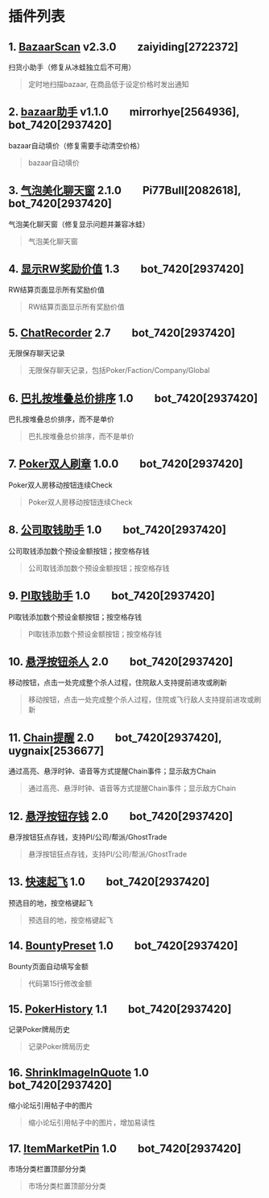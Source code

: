 # 插件列表
## 1. [BazaarScan](userscripts/bazaar_scan.js) v2.3.0&emsp;&emsp;zaiyiding[2722372] 
扫货小助手（修复从冰蛙独立后不可用）
>定时地扫描bazaar, 在商品低于设定价格时发出通知  
## 2. [bazaar助手](userscripts/bazaar_price_helper.js) v1.1.0&emsp;&emsp;mirrorhye[2564936], bot_7420[2937420] 
bazaar自动填价（修复需要手动清空价格）
>bazaar自动填价  
## 3. [气泡美化聊天窗](userscripts/ChatBubbles.js) 2.1.0&emsp;&emsp;Pi77Bull[2082618], bot_7420[2937420] 
气泡美化聊天窗（修复显示问题并兼容冰蛙）
>气泡美化聊天窗  
## 4. [显示RW奖励价值](userscripts/显示RW奖励价值.js) 1.3&emsp;&emsp;bot_7420[2937420] 
RW结算页面显示所有奖励价值
>RW结算页面显示所有奖励价值  
## 5. [ChatRecorder](userscripts/ChatRecorder.js) 2.7&emsp;&emsp;bot_7420[2937420] 
无限保存聊天记录
>无限保存聊天记录，包括Poker/Faction/Company/Global  
## 6. [巴扎按堆叠总价排序](userscripts/巴扎按堆叠总价排序.js) 1.0&emsp;&emsp;bot_7420[2937420] 
巴扎按堆叠总价排序，而不是单价
>巴扎按堆叠总价排序，而不是单价  
## 7. [Poker双人刷章](userscripts/Poker双人刷章.js) 1.0.0&emsp;&emsp;bot_7420[2937420] 
Poker双人房移动按钮连续Check
>Poker双人房移动按钮连续Check  
## 8. [公司取钱助手](userscripts/公司取钱助手.js) 1.0&emsp;&emsp;bot_7420[2937420] 
公司取钱添加数个预设金额按钮；按空格存钱
>公司取钱添加数个预设金额按钮；按空格存钱  
## 9. [PI取钱助手](userscripts/PI取钱助手.js) 1.0&emsp;&emsp;bot_7420[2937420] 
PI取钱添加数个预设金额按钮；按空格存钱
>PI取钱添加数个预设金额按钮；按空格存钱  
## 10. [悬浮按钮杀人](userscripts/悬浮按钮杀人.js) 2.0&emsp;&emsp;bot_7420[2937420] 
移动按钮，点击一处完成整个杀人过程，住院敌人支持提前进攻或刷新
>移动按钮，点击一处完成整个杀人过程，住院或飞行敌人支持提前进攻或刷新  
## 11. [Chain提醒](userscripts/Chain提醒.js) 2.0&emsp;&emsp;bot_7420[2937420], uygnaix[2536677] 
通过高亮、悬浮时钟、语音等方式提醒Chain事件；显示敌方Chain
>通过高亮、悬浮时钟、语音等方式提醒Chain事件；显示敌方Chain  
## 12. [悬浮按钮存钱](userscripts/悬浮按钮存钱.js) 2.0&emsp;&emsp;bot_7420[2937420] 
悬浮按钮狂点存钱，支持PI/公司/帮派/GhostTrade
>悬浮按钮狂点存钱，支持PI/公司/帮派/GhostTrade  
## 13. [快速起飞](userscripts/快速起飞.js) 1.0&emsp;&emsp;bot_7420[2937420] 
预选目的地，按空格键起飞
>预选目的地，按空格键起飞  
## 14. [BountyPreset](userscripts/BountyPreset.js) 1.0&emsp;&emsp;bot_7420[2937420] 
Bounty页面自动填写金额
>代码第15行修改金额  
## 15. [PokerHistory](userscripts/PokerHistory.js) 1.1&emsp;&emsp;bot_7420[2937420] 
记录Poker牌局历史
>记录Poker牌局历史  
## 16. [ShrinkImageInQuote](userscripts/ShrinkImageInQuote.js) 1.0&emsp;&emsp;bot_7420[2937420] 
缩小论坛引用帖子中的图片
>缩小论坛引用帖子中的图片，增加易读性  
## 17. [ItemMarketPin](userscripts/ItemMarketPin.js) 1.0&emsp;&emsp;bot_7420[2937420] 
市场分类栏置顶部分分类
>市场分类栏置顶部分分类  
